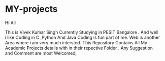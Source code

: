 MY-projects
===========

Hi All

This is Vivek Kumar Singh Currently Studying in PESIT Bangalore . And well i like Coding in C ,Python And Java
Coding is fun part of me. Web is another Area where i am very much intersted.
This Repository Contains All My Academic Projects details with in their repective Folder .
Any Suggestion and Comment are most Welcomed,


